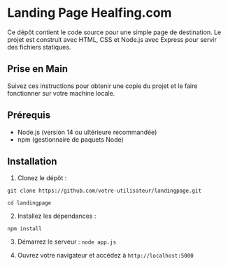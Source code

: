 # Landing Page Healfing.com

Ce dépôt contient le code source pour une simple page de destination. Le projet est construit avec HTML, CSS et Node.js avec Express pour servir des fichiers statiques.

## Prise en Main

Suivez ces instructions pour obtenir une copie du projet et le faire fonctionner sur votre machine locale.

## Prérequis
- Node.js (version 14 ou ultérieure recommandée)
- npm (gestionnaire de paquets Node)

## Installation
1. Clonez le dépôt :

```git clone https://github.com/votre-utilisateur/landingpage.git```

```cd landingpage```

2. Installez les dépendances :

```npm install```

3. Démarrez le serveur :
   ```node app.js```

4. Ouvrez votre navigateur et accédez à `http://localhost:5000`
   
